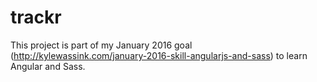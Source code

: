 # trackr

This project is part of my January 2016 goal (http://kylewassink.com/january-2016-skill-angularjs-and-sass) to learn Angular and Sass.
